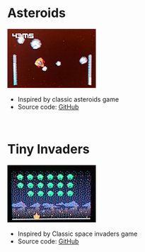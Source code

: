 # Asteroids

<img src="/inc/pages/asteroids.jpg" class='right' />

* Inspired by classic asteroids game
* Source code: [GitHub](https://github.com/zet23t/tinyduinogame-playground/tree/asteroids)


<br clear="all" />

# Tiny Invaders

<img src="/inc/pages/tiny_invaders.jpg" class="right" />

* Inspired by Classic space invaders game
* Source code: [GitHub](https://github.com/zet23t/tinyduinogame-playground/tree/tiny_invaders)

<br clear="all" />
